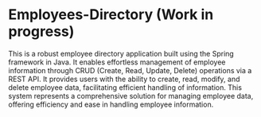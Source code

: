 # Employees-Directory (Work in progress)
This is a robust employee directory application built using the Spring framework in Java. 
It enables effortless management of employee information through CRUD (Create, Read, Update, Delete) 
operations via a REST API. It provides users with the ability to create, read, modify, and delete employee data, 
facilitating efficient handling of information. This system represents a comprehensive solution for managing employee data, 
offering efficiency and ease in handling employee information. 
